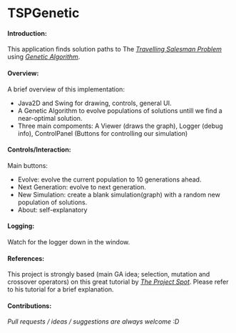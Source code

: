 # TSPGenetic

#### Introduction:

This application finds solution paths to The [*Travelling Salesman Problem*](http://en.wikipedia.org/wiki/Travelling_salesman_problem) using [*Genetic Algorithm*](http://en.wikipedia.org/wiki/Genetic_algorithm). 

#### Overview:

A brief overview of this implementation:

* Java2D and Swing for drawing, controls, general UI.
* A Genetic Algorithm to evolve populations of solutions untill we find a near-optimal solution.
* Three main compoments: A Viewer (draws the graph), Logger (debug info), ControlPanel (Buttons for controlling our simulation)

#### Controls/Interaction:

Main buttons:

- Evolve: evolve the current population to 10 generations ahead.
- Next Generation: evolve to next generation.
- New Simulation: create a blank simulation(graph) with a random new population of solutions.
- About: self-explanatory

#### Logging:

Watch for the logger down in the window.

#### References:

This project is strongly based (main GA idea; selection, mutation and crossover operators) on this great tutorial by [*The Project Spot*](http://www.theprojectspot.com/tutorial-post/applying-a-genetic-algorithm-to-the-travelling-salesman-problem/5). Please refer to his tutorial for a brief explanation.

#### Contributions:

*Pull requests / ideas / suggestions are always welcome :D*
